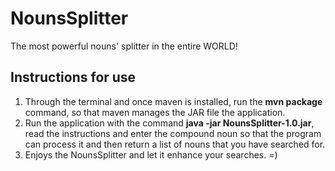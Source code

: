 # NounsSplitter

The most powerful nouns' splitter in the entire WORLD!

## Instructions for use

1. Through the terminal and once maven is installed, run the **mvn package** command, so that maven manages the JAR file the application.
2. Run the application with the command **java -jar NounsSplitter-1.0.jar**, read the instructions and enter the compound noun so that the program can process it and then return a list of nouns that you have searched for.
3. Enjoys the NounsSplitter and let it enhance your searches. =)